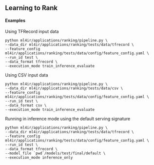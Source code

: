 ## Learning to Rank

#### Examples
Using TFRecord input data
```
python ml4ir/applications/ranking/pipeline.py \
--data_dir ml4ir/applications/ranking/tests/data/tfrecord \
--feature_config ml4ir/applications/ranking/tests/data/config/feature_config.yaml \
--run_id test \
--data_format tfrecord \
--execution_mode train_inference_evaluate
```

Using CSV input data
```
python ml4ir/applications/ranking/pipeline.py \
--data_dir ml4ir/applications/ranking/tests/data/csv \
--feature_config ml4ir/applications/ranking/tests/data/config/feature_config.yaml \
--run_id test \
--data_format csv \
--execution_mode train_inference_evaluate
```

Running in inference mode using the default serving signature
```
python ml4ir/applications/ranking/pipeline.py \
--data_dir ml4ir/applications/ranking/tests/data/tfrecord \
--feature_config ml4ir/applications/ranking/tests/data/config/feature_config.yaml \
--run_id test \
--data_format tfrecord \
--model_file `pwd`/models/test/final/default \
--execution_mode inference_only
```
